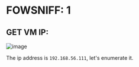 # FOWSNIFF: 1

## GET VM IP:

![image](https://github.com/Git-K3rnel/VulnHub/assets/127470407/e385b77d-00dc-4c7e-94e2-61b73ecf1c5b)

The ip address is `192.168.56.111`, let's enumerate it.
